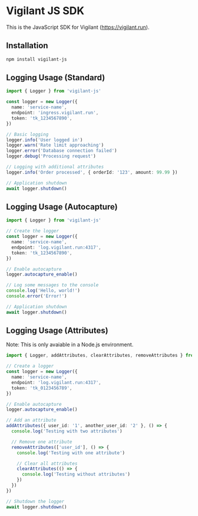 # Vigilant JS SDK

This is the JavaScript SDK for Vigilant (https://vigilant.run).

## Installation

```bash
npm install vigilant-js
```

## Logging Usage (Standard)
```typescript
import { Logger } from 'vigilant-js'

const logger = new Logger({
  name: 'service-name',
  endpoint: 'ingress.vigilant.run',
  token: 'tk_1234567890',
})

// Basic logging
logger.info('User logged in')
logger.warn('Rate limit approaching')
logger.error('Database connection failed')
logger.debug('Processing request')

// Logging with additional attributes
logger.info('Order processed', { orderId: '123', amount: 99.99 })

// Application shutdown
await logger.shutdown()
```

## Logging Usage (Autocapture)
```typescript
import { Logger } from 'vigilant-js'

// Create the logger
const logger = new Logger({
  name: 'service-name',
  endpoint: 'log.vigilant.run:4317',
  token: 'tk_1234567890',
})

// Enable autocapture
logger.autocapture_enable()

// Log some messages to the console
console.log('Hello, world!')
console.error('Error!')

// Application shutdown
await logger.shutdown()
```

## Logging Usage (Attributes)
Note: This is only avaiable in a Node.js environment.

```typescript
import { Logger, addAttributes, clearAttributes, removeAttributes } from 'vigilant-js'

// Create a logger
const logger = new Logger({
  name: 'service-name',
  endpoint: 'log.vigilant.run:4317',
  token: 'tk_0123456789',
})

// Enable autocapture
logger.autocapture_enable()

// Add an attribute
addAttributes({ user_id: '1', another_user_id: '2' }, () => {
  console.log('Testing with two attributes')

  // Remove one attribute
  removeAttributes(['user_id'], () => {
    console.log('Testing with one attribute')

    // Clear all attributes
    clearAttributes(() => {
      console.log('Testing without attributes')
    })
  })
})

// Shutdown the logger
await logger.shutdown()
```

